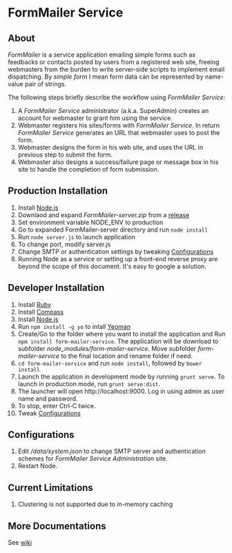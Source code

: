 FormMailer Service
=================
## About 
*FormMailer* is a service application emailing simple forms such as feedbacks or contacts posted by users from a registered web site, freeing webmasters from the burden to write server-side scripts to implement email dispatching. By *simple form* I mean form data can be represented by name-value pair of strings. 

The following steps briefly describe the workflow using *FormMailer Service*:

1. A *FormMailer Service* administrator (a.k.a. SuperAdmin) creates an account for webmaster to grant him using the service.
2. Webmaster registers his sites/forms with *FormMailer Service*. In return *FormMailer Service* generates an URL that webmaster uses to post the form.
3. Webmaster designs the form in his web site, and uses the URL in previous step to submit the form.
4. Webmaster also designs a success/failure page or message box in his site to handle the completion of form submission.

## Production Installation
1. Install [Node.js](http://nodejs.org/)
2. Downlaod and expand *FormMailer-server.zip* from a [release](https://github.com/abbr/FormMailerService/releases)
3. Set environment variable NODE_ENV to production
4. Go to expanded FormMailer-server directory and run `node install`
5. Run `node server.js` to launch application
6. To change port, modify server.js
7. Change SMTP or authentication settings by tweaking [Configurations](#configurations)
8. Running Node as a service or setting up a front-end reverse proxy are beyond the scope of this document. It's easy to google a solution.


## Developer Installation
1. Install [Ruby](http://www.ruby-lang.org/en/downloads/)
2. Install [Compass](http://compass-style.org/install/)
3. Install [Node.js](http://nodejs.org/)
4. Run `npm install -g yo` to intall [Yeoman](http://yeoman.io/)
5. Create/Go to the folder where you want to install the application and  Run `npm install form-mailer-service`. The application will be download to subfolder *node_modules/form-mailer-service*. Move subfolder *form-mailer-service* to the final location and rename folder if need. 
6. `cd form-mailer-service` and run `node install`, followed by `bower install`
7. Launch the application in development mode by running `grunt serve`. To launch in production mode, run `grunt serve:dist`.
8. The launcher will open http://localhost:9000. Log in using admin as user name and password.
9. To stop, enter Ctrl-C twice.
12. Tweak [Configurations](#configurations)

## Configurations
1. Edit */data/system.json* to change SMTP server and authentication schemes for *FormMailer Service Administration* site.
2. Restart Node.

## Current Limitations
1. Clustering is not supported due to in-memory caching

## More Documentations
See [wiki](https://github.com/abbr/FormMailerService/wiki)
